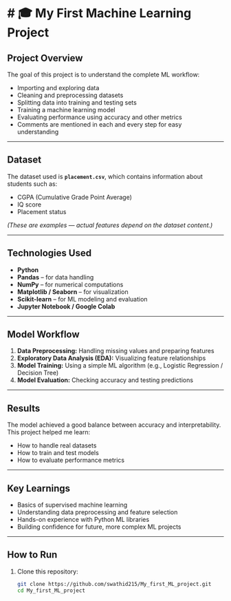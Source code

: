 # # 🎓 My First Machine Learning Project


##  Project Overview

The goal of this project is to understand the complete ML workflow:
- Importing and exploring data
- Cleaning and preprocessing datasets
- Splitting data into training and testing sets
- Training a machine learning model
- Evaluating performance using accuracy and other metrics
- Comments are mentioned in each and every step for easy understanding 
---

##  Dataset

The dataset used is **`placement.csv`**, which contains information about students such as:
- CGPA (Cumulative Grade Point Average)  
- IQ score  
- Placement status  

*(These are examples — actual features depend on the dataset content.)*

---

##  Technologies Used

- **Python**
- **Pandas** – for data handling  
- **NumPy** – for numerical computations  
- **Matplotlib / Seaborn** – for visualization  
- **Scikit-learn** – for ML modeling and evaluation  
- **Jupyter Notebook / Google Colab**

---

##  Model Workflow

1. **Data Preprocessing:** Handling missing values and preparing features  
2. **Exploratory Data Analysis (EDA):** Visualizing feature relationships  
3. **Model Training:** Using a simple ML algorithm (e.g., Logistic Regression / Decision Tree)  
4. **Model Evaluation:** Checking accuracy and testing predictions  

---

##  Results

The model achieved a good balance between accuracy and interpretability.  
This project helped me learn:
- How to handle real datasets  
- How to train and test models  
- How to evaluate performance metrics  

---

##  Key Learnings

- Basics of supervised machine learning  
- Understanding data preprocessing and feature selection  
- Hands-on experience with Python ML libraries  
- Building confidence for future, more complex ML projects  

---

##  How to Run

1. Clone this repository:
   ```bash
   git clone https://github.com/swathid215/My_first_ML_project.git
   cd My_first_ML_project
